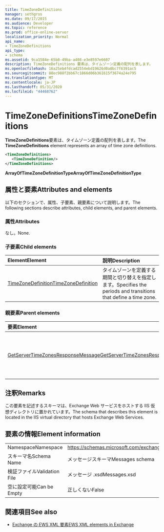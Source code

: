 ```yaml
---
title: TimeZoneDefinitions
manager: sethgros
ms.date: 09/17/2015
ms.audience: Developer
ms.topic: reference
ms.prod: office-online-server
localization_priority: Normal
api_name:
- TimeZoneDefinitions
api_type:
- schema
ms.assetid: 9ca1584e-65b8-49ba-a408-e3e8597e6607
description: TimeZoneDefinitions 要素は、タイムゾーン定義の配列を表します。
ms.openlocfilehash: 16a25eb4fdcad2554ebd19626d0a0bc7f6391ac5
ms.sourcegitcommit: 88ec988f2bb67c1866d06b361615f3674a24e795
ms.translationtype: MT
ms.contentlocale: ja-JP
ms.lasthandoff: 05/31/2020
ms.locfileid: "44468762"
---
```

# <a name="timezonedefinitions"></a><span data-ttu-id="58fed-103">TimeZoneDefinitions</span><span class="sxs-lookup"><span data-stu-id="58fed-103">TimeZoneDefinitions</span></span>

<span data-ttu-id="58fed-104">**TimeZoneDefinitions**要素は、タイムゾーン定義の配列を表します。</span><span class="sxs-lookup"><span data-stu-id="58fed-104">The **TimeZoneDefinitions** element represents an array of time zone definitions.</span></span> 
  
```XML
<TimeZoneDefinitions>
   <TimeZoneDefinition/>
</TimeZoneDefinitions>
```

 <span data-ttu-id="58fed-105">**ArrayOfTimeZoneDefinitionType**</span><span class="sxs-lookup"><span data-stu-id="58fed-105">**ArrayOfTimeZoneDefinitionType**</span></span>
## <a name="attributes-and-elements"></a><span data-ttu-id="58fed-106">属性と要素</span><span class="sxs-lookup"><span data-stu-id="58fed-106">Attributes and elements</span></span>

<span data-ttu-id="58fed-107">以下のセクションで、属性、子要素、親要素について説明します。</span><span class="sxs-lookup"><span data-stu-id="58fed-107">The following sections describe attributes, child elements, and parent elements.</span></span>
  
### <a name="attributes"></a><span data-ttu-id="58fed-108">属性</span><span class="sxs-lookup"><span data-stu-id="58fed-108">Attributes</span></span>

<span data-ttu-id="58fed-109">なし。</span><span class="sxs-lookup"><span data-stu-id="58fed-109">None.</span></span>
  
### <a name="child-elements"></a><span data-ttu-id="58fed-110">子要素</span><span class="sxs-lookup"><span data-stu-id="58fed-110">Child elements</span></span>

|<span data-ttu-id="58fed-111">**Element**</span><span class="sxs-lookup"><span data-stu-id="58fed-111">**Element**</span></span>|<span data-ttu-id="58fed-112">**説明**</span><span class="sxs-lookup"><span data-stu-id="58fed-112">**Description**</span></span>|
|:-----|:-----|
|[<span data-ttu-id="58fed-113">TimeZoneDefinition</span><span class="sxs-lookup"><span data-stu-id="58fed-113">TimeZoneDefinition</span></span>](timezonedefinition.md) <br/> |<span data-ttu-id="58fed-114">タイムゾーンを定義する期間と切り替えを指定します。</span><span class="sxs-lookup"><span data-stu-id="58fed-114">Specifies the periods and transitions that define a time zone.</span></span>  <br/> |
   
### <a name="parent-elements"></a><span data-ttu-id="58fed-115">親要素</span><span class="sxs-lookup"><span data-stu-id="58fed-115">Parent elements</span></span>

|<span data-ttu-id="58fed-116">**要素**</span><span class="sxs-lookup"><span data-stu-id="58fed-116">**Element**</span></span>|<span data-ttu-id="58fed-117">**説明**</span><span class="sxs-lookup"><span data-stu-id="58fed-117">**Description**</span></span>|
|:-----|:-----|
|[<span data-ttu-id="58fed-118">GetServerTimeZonesResponseMessage</span><span class="sxs-lookup"><span data-stu-id="58fed-118">GetServerTimeZonesResponseMessage</span></span>](getservertimezonesresponsemessage.md) <br/> |<span data-ttu-id="58fed-119">[GetServerTimeZones 操作](getservertimezones-operation.md)要求の状態と結果を格納します。</span><span class="sxs-lookup"><span data-stu-id="58fed-119">Contains the status and result of a [GetServerTimeZones operation](getservertimezones-operation.md) request.</span></span>  <br/> |
   
## <a name="remarks"></a><span data-ttu-id="58fed-120">注釈</span><span class="sxs-lookup"><span data-stu-id="58fed-120">Remarks</span></span>

<span data-ttu-id="58fed-121">この要素を記述するスキーマは、Exchange Web サービスをホストする IIS 仮想ディレクトリに置かれています。</span><span class="sxs-lookup"><span data-stu-id="58fed-121">The schema that describes this element is located in the IIS virtual directory that hosts Exchange Web Services.</span></span>
  
## <a name="element-information"></a><span data-ttu-id="58fed-122">要素の情報</span><span class="sxs-lookup"><span data-stu-id="58fed-122">Element information</span></span>

|||
|:-----|:-----|
|<span data-ttu-id="58fed-123">Namespace</span><span class="sxs-lookup"><span data-stu-id="58fed-123">Namespace</span></span>  <br/> |https://schemas.microsoft.com/exchange/services/2006/messages  <br/> |
|<span data-ttu-id="58fed-124">スキーマ名</span><span class="sxs-lookup"><span data-stu-id="58fed-124">Schema Name</span></span>  <br/> |<span data-ttu-id="58fed-125">メッセージスキーマ</span><span class="sxs-lookup"><span data-stu-id="58fed-125">Messages schema</span></span>  <br/> |
|<span data-ttu-id="58fed-126">検証ファイル</span><span class="sxs-lookup"><span data-stu-id="58fed-126">Validation File</span></span>  <br/> |<span data-ttu-id="58fed-127">メッセージ .xsd</span><span class="sxs-lookup"><span data-stu-id="58fed-127">Messages.xsd</span></span>  <br/> |
|<span data-ttu-id="58fed-128">空に設定可能</span><span class="sxs-lookup"><span data-stu-id="58fed-128">Can be Empty</span></span>  <br/> |<span data-ttu-id="58fed-129">正しくない</span><span class="sxs-lookup"><span data-stu-id="58fed-129">False</span></span>  <br/> |
   
## <a name="see-also"></a><span data-ttu-id="58fed-130">関連項目</span><span class="sxs-lookup"><span data-stu-id="58fed-130">See also</span></span>



- [<span data-ttu-id="58fed-131">Exchange の EWS XML 要素</span><span class="sxs-lookup"><span data-stu-id="58fed-131">EWS XML elements in Exchange</span></span>](ews-xml-elements-in-exchange.md)

